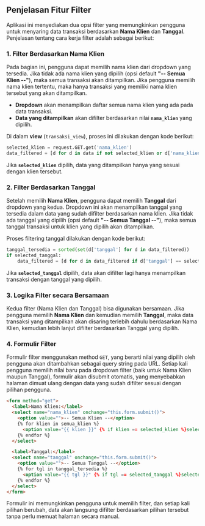 ## Penjelasan Fitur Filter

Aplikasi ini menyediakan dua opsi filter yang memungkinkan pengguna untuk menyaring data transaksi berdasarkan **Nama Klien** dan **Tanggal**. Penjelasan tentang cara kerja filter adalah sebagai berikut:

### 1. **Filter Berdasarkan Nama Klien**

Pada bagian ini, pengguna dapat memilih nama klien dari dropdown yang tersedia. Jika tidak ada nama klien yang dipilih (opsi default **"-- Semua Klien --"**), maka semua transaksi akan ditampilkan. Jika pengguna memilih nama klien tertentu, maka hanya transaksi yang memiliki nama klien tersebut yang akan ditampilkan.

* **Dropdown** akan menampilkan daftar semua nama klien yang ada pada data transaksi.
* **Data yang ditampilkan** akan difilter berdasarkan nilai **`nama_klien`** yang dipilih.

Di dalam **view** (`transaksi_view`), proses ini dilakukan dengan kode berikut:

```python
selected_klien = request.GET.get('nama_klien')
data_filtered = [d for d in data if not selected_klien or d['nama_klien'] == selected_klien]
```

Jika **`selected_klien`** dipilih, data yang ditampilkan hanya yang sesuai dengan klien tersebut.

### 2. **Filter Berdasarkan Tanggal**

Setelah memilih **Nama Klien**, pengguna dapat memilih **Tanggal** dari dropdown yang kedua. Dropdown ini akan menampilkan tanggal yang tersedia dalam data yang sudah difilter berdasarkan nama klien. Jika tidak ada tanggal yang dipilih (opsi default **"-- Semua Tanggal --"**), maka semua tanggal transaksi untuk klien yang dipilih akan ditampilkan.

Proses filtering tanggal dilakukan dengan kode berikut:

```python
tanggal_tersedia = sorted(set(d['tanggal'] for d in data_filtered))
if selected_tanggal:
    data_filtered = [d for d in data_filtered if d['tanggal'] == selected_tanggal]
```

Jika **`selected_tanggal`** dipilih, data akan difilter lagi hanya menampilkan transaksi dengan tanggal yang dipilih.

### 3. **Logika Filter secara Bersamaan**

Kedua filter (Nama Klien dan Tanggal) bisa digunakan bersamaan. Jika pengguna memilih **Nama Klien** dan kemudian memilih **Tanggal**, maka data transaksi yang ditampilkan akan disaring terlebih dahulu berdasarkan Nama Klien, kemudian lebih lanjut difilter berdasarkan Tanggal yang dipilih.

### 4. **Formulir Filter**

Formulir filter menggunakan method `GET`, yang berarti nilai yang dipilih oleh pengguna akan ditambahkan sebagai query string pada URL. Setiap kali pengguna memilih nilai baru pada dropdown filter (baik untuk Nama Klien maupun Tanggal), formulir akan disubmit otomatis, yang menyebabkan halaman dimuat ulang dengan data yang sudah difilter sesuai dengan pilihan pengguna.

```html
<form method="get">
  <label>Nama Klien:</label>
  <select name="nama_klien" onchange="this.form.submit()">
    <option value="">-- Semua Klien --</option>
    {% for klien in semua_klien %}
      <option value="{{ klien }}" {% if klien == selected_klien %}selected{% endif %}>{{ klien }}</option>
    {% endfor %}
  </select>

  <label>Tanggal:</label>
  <select name="tanggal" onchange="this.form.submit()">
    <option value="">-- Semua Tanggal --</option>
    {% for tgl in tanggal_tersedia %}
      <option value="{{ tgl }}" {% if tgl == selected_tanggal %}selected{% endif %}>{{ tgl }}</option>
    {% endfor %}
  </select>
</form>
```

Formulir ini memungkinkan pengguna untuk memilih filter, dan setiap kali pilihan berubah, data akan langsung difilter berdasarkan pilihan tersebut tanpa perlu memuat halaman secara manual.
